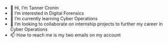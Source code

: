 - 👋 Hi, I’m Tanner Cronin
- 👀 I’m interested in Digital Forensics
- 🌱 I’m currently learning Cyber Operations
- 💞️ I’m looking to collaborate on internship projects to further my career in Cyber Operations
- 📫 How to reach me is my two emails on my account

<!---
NoSoulGinger/NoSoulGinger is a ✨ special ✨ repository because its `README.md` (this file) appears on your GitHub profile.
You can click the Preview link to take a look at your changes.
--->
